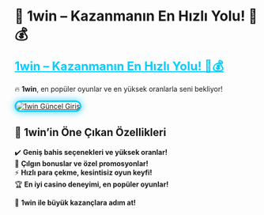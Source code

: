 # 🎯 1win – Kazanmanın En Hızlı Yolu! 🚀💰  

<a href="https://cutt.ly/1winLink" title="1win Güncel Giriş" style="color: #00ccff; font-size: 24px; font-weight: bold;">1win – Kazanmanın En Hızlı Yolu! 🚀💰</a>  

🔥 **1win**, en popüler oyunlar ve en yüksek oranlarla seni bekliyor!  

<a href="https://cutt.ly/1winLink" title="1win Güncel Giriş">  
<img src="https://i.ibb.co/BtMhhf6/g-venligiris.jpg" alt="1win Güncel Giriş" style="max-width: 100%; border: 3px solid #00ccff; border-radius: 15px; box-shadow: 0px 0px 15px rgba(0, 204, 255, 0.8);">  
</a>  

## 🚀 **1win’in Öne Çıkan Özellikleri**  
✔️ **Geniş bahis seçenekleri ve yüksek oranlar!**  
🎁 **Çılgın bonuslar ve özel promosyonlar!**  
⚡ **Hızlı para çekme, kesintisiz oyun keyfi!**  
🏆 **En iyi casino deneyimi, en popüler oyunlar!**  

💎 **1win ile büyük kazançlara adım at!**  
